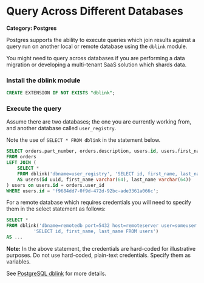 # Query Across Different Databases

__Category: Postgres__

Postgres supports the ability to execute queries which join results against a query run on another local or remote database using the `dblink` module. 

You might need to query across databases if you are performing a data migration or developing a multi-tenant SaaS solution which shards data.

### Install the dblink module

```sql
CREATE EXTENSION IF NOT EXISTS "dblink";
```

### Execute the query

Assume there are two databases; the one you are currently working from, and another database called `user_registry`.

Note the use of `SELECT * FROM dblink` in the statement below.

```sql
SELECT orders.part_number, orders.description, users.id, users.first_name, users.last_name 
FROM orders
LEFT JOIN (
	SELECT * 
	FROM dblink('dbname=user_registry', 'SELECT id, first_name, last_name FROM users')
	AS users(id uuid, first_name varchar(64), last_name varchar(64))
) users on users.id = orders.user_id
WHERE users.id = 'f9684dd7-0f9d-472d-92bc-ade3361a066c';
```

For a remote database which requires credentials you will need to specify them in the select statement as follows:

```sql
SELECT * 
FROM dblink('dbname=remotedb port=5432 host=remoteserver user=someuser password=b@dpa55w0rd',
          'SELECT id, first_name, last_name FROM users')
AS ...
```

__Note:__ In the above statement, the credentials are hard-coded for illustrative purposes. Do not use hard-coded, plain-text credentials. Specify them as variables.

See [PostgreSQL dblink](https://www.postgresql.org/docs/14/contrib-dblink-function.html) for more details.



